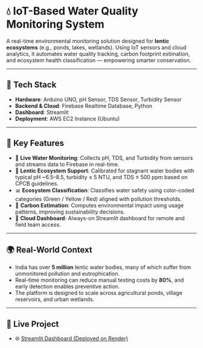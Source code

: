 # 💧 IoT-Based Water Quality Monitoring System

A real-time environmental monitoring solution designed for **lentic ecosystems** (e.g., ponds, lakes, wetlands). Using IoT sensors and cloud analytics, it automates water quality tracking, carbon footprint estimation, and ecosystem health classification — empowering smarter conservation.

---

## 🔧 Tech Stack

- **Hardware**: Arduino UNO, pH Sensor, TDS Sensor, Turbidity Sensor  
- **Backend & Cloud**: Firebase Realtime Database, Python  
- **Dashboard**: Streamlit  
- **Deployment**: AWS EC2 Instance (Ubuntu)

---

## 📌 Key Features

- 🧪 **Live Water Monitoring**: Collects pH, TDS, and Turbidity from sensors and streams data to Firebase in real-time.  
- 🌊 **Lentic Ecosystem Support**: Calibrated for stagnant water bodies with typical pH ~6.5–8.5, turbidity ≤ 5 NTU, and TDS ≤ 500 ppm based on CPCB guidelines.  
- 📊 **Ecosystem Classification**: Classifies water safety using color-coded categories (Green / Yellow / Red) aligned with pollution thresholds.  
- 🌱 **Carbon Estimation**: Computes environmental impact using usage patterns, improving sustainability decisions.  
- 🔁 **Cloud Dashboard**: Always-on Streamlit dashboard for remote and field team access.

---

## 🌍 Real-World Context

- India has over **5 million** lentic water bodies, many of which suffer from unmonitored pollution and eutrophication.  
- Real-time monitoring can reduce manual testing costs by **80%**, and early detection enables preventive action.  
- The platform is designed to scale across agricultural ponds, village reservoirs, and urban wetlands.

---

## 🚀 Live Project

- 🌐 [Streamlit Dashboard (Deployed on Render)](https://iot-water-quality-monitor-2.onrender.com)
